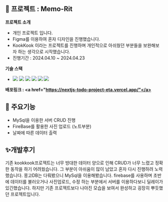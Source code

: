 ## 🍺 프로젝트 : Memo-Rit
**프로젝트 소개**
  <ul>
    <li>개인 프로젝트 입니다.</li>
    <li>Figma를 이용하여 혼자 디자인을 진행했습니다.</li>
    <li>KookKook 이라는 프로젝트를 진행하며 개인적으로 아쉬웠던 부분들을 보완해보자 하는 생각으로 시작했습니다.</li>
    <li>진행기간 : 2024.04.10 ~ 2024.04.23</li>    
  </ul>
  
**기술 스택**
  <ul>
    <li>
      <img src="https://img.shields.io/badge/Next.js-000000?style=flat-square&logo=Next.js&logoColor=white"/>
      <img src="https://img.shields.io/badge/Typescript-3178C6?style=flat-square&logo=Typescript&logoColor=white"/>
      <img src="https://img.shields.io/badge/MySQL-4479A1?style=flat-square&logo=MySQL&logoColor=white"/>
      <img src="https://img.shields.io/badge/Sass-CC6699?style=flat-square&logo=Sass&logoColor=white"/>
      <img src="https://img.shields.io/badge/Firebase-FFCA28?style=flat-square&logo=firebase&logoColor=black"/>
      <img src="https://img.shields.io/badge/Vercel-000000?style=flat-square&logo=Vercel&logoColor=white"/>
    </li>
  </ul>


**배포링크 : <a href="https://nextjs-todo-project-eta.vercel.app/"</a>**

## 🌈 주요기능
<ul>
  <li>MySql을 이용한 서버 CRUD 진행</li>
  <li>FireBase를 활용한 사진 업로드 (노트부분)</li>
  <li>날짜에 따른 데이터 출력</li>
</ul>

## ✨개발후기
기존 kookkook프로젝트는 너무 방대한 데이터 양으로 인해 CRUD가 너무 느렸고 정확한 동작을 하기 어려웠습니다. 그 부분이 아쉬움이 많이 남았고 혼자 다시 진행하려 노력했습니다.
몽고DB는 다뤄봤으니 MySql을 이용해봤습니다. firebase를 사용하며 초반에 데이터를 불러오거나 사진업로드, 수정 하는 부분에서 서버를 이용하다보니 딜레이가 있긴했습니다. 하지만 기존 프로젝트보다 나아진 모습을 보여서 완성하고 굉장히 뿌듯했던 프로젝트입니다.

